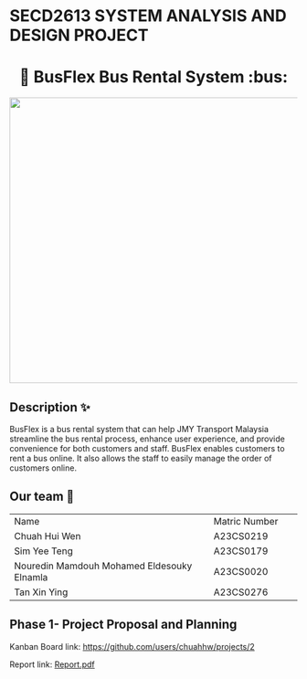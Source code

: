 <h1> SECD2613 SYSTEM ANALYSIS AND DESIGN PROJECT</h1>
<h1 align="center"> 🚌 BusFlex Bus Rental System :bus: </h1>
<img src= "https://github.com/chuahhw/Project1_SAD_20232024/assets/147809633/196686f0-15b9-408d-bcc6-e7417871addc" width="1500" height="500"></img>

## Description :sparkles:
BusFlex is a bus rental system that can help JMY Transport Malaysia streamline the bus rental process, enhance user experience, and provide convenience for both customers and staff. BusFlex enables customers to rent a bus online. It also allows the staff to easily manage the order of customers online.

## Our team :runner:
<table>
  <tr>
    <td width="400px">Name</td>
    <td width="150px">Matric Number</td>
  </tr>
  <tr>
    <td>Chuah Hui Wen</td>
    <td>A23CS0219</td>
  </tr>
  <tr>
    <td>Sim Yee Teng</td>
    <td>A23CS0179</td>
  </tr>
  <tr>
    <td>Nouredin Mamdouh Mohamed Eldesouky Elnamla</td>
    <td>A23CS0020</td>
  </tr>
  <tr>
    <td>Tan Xin Ying</td>
    <td>A23CS0276</td>
  </tr>
</table>
<h2>Phase 1- Project Proposal and Planning</h2>
<p>Kanban Board link: <a href="https://github.com/users/chuahhw/projects/2">https://github.com/users/chuahhw/projects/2 </a></p>
<p>Report link: <a href="https://drive.google.com/drive/my-drive">Report.pdf</a></p>
